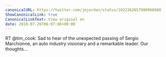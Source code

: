 ```yaml
---
canonicalURL: https://twitter.com/jmjordan/status/1022362657980968960
ShowCanonicalLink: true
CanonicalLinkText: View original on
date: 2018-07-26T06:07:06+00:00
---
```

RT @tim_cook: Sad to hear of the unexpected passing of Sergio Marchionne, an auto industry visionary and a remarkable leader. Our thoughts…